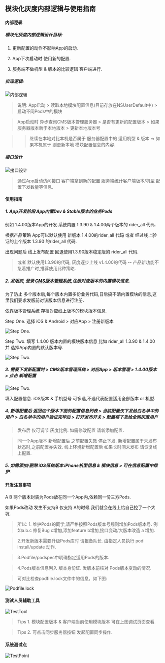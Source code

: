 ## 模块化灰度内部逻辑与使用指南

#### 内部逻辑

##### 模块化灰度内部逻辑设计目标:

1. 更新配置的动作不影响App的启动.

2. App下次启动时 使用新的配置.

3. 服务端不做机型 & 版本的比较逻辑 客户端进行.

##### 实现逻辑:

![内部逻辑](https://github.com/Nirvana-icy/candyImg/raw/master/iOS_AB_Test/logic.png)

> 说明: App启动 > 读取本地模块配置信息(目前存放在NSUserDefault中) > 启动不同Pods中的模块

> App启动时 异步查询CMS版本管理服务器 > 是否有更新的配置版本 > 如果服务器版本新于本地版本 > 更新本地版本号

>  > 继续在本地对比本机是否属于 服务器配置中的 适用机型 & 版本 => 如果本机属于 则更新本地 模块配置信息的内容.

##### 接口设计

![接口设计](https://github.com/Nirvana-icy/candyImg/raw/master/iOS_AB_Test/interface.png)

> 通过App启动访问接口 客户端拿到新的配置  服务端统计客户端版本/机型  配置下发数量等信息.

#### 使用指南

##### 1. App开发阶段 App内置Dev & Stable版本的业务Pods

例如 1.4.00版本App的开发.系统内置 1.3.90 & 1.4.00两个版本的 rider_all 代码.

根据产品策略 App可以默认使用 新版本 1.4.00的rider_all 代码 或者 经过线上验证的上个版本 1.3.90 的rider_all 代码.

出现问题后 线上发布配置 回退使用1.3.90版本稳定版的 rider_all 代码.

> 或者 默认使用1.3.90的代码, 灰度逐步上线 v1.4.00的代码 -- 产品新功能不急着推广时,推荐使用此种策略.

##### 2. 发版前, 登录 [CMS版本管理系统](http://launch.toobob.com),注册对应版本的内置模块信息.

为了防止 多个版本后,每个版本内置多份业务代码,日后搞不清内置模块的信息,这里我们要求发版前对该版本信息进行注册.

依靠版本管理系统 存档对应线上版本的模块版本信息.

Step One. 选择 iOS & Android > 对应App > 注册新版本

![Step One.](https://github.com/Nirvana-icy/candyImg/raw/master/iOS_AB_Test/step1.jpg)

Step Two. 填写 1.4.00 版本内置的模块版本信息 比如 rider_all 1.3.90 & 1.4.00 并 选择App内置的默认版本号.

![Step Two.](https://github.com/Nirvana-icy/candyImg/raw/master/iOS_AB_Test/step2.jpg)

##### 3. 需要下发新配置时 > CMS版本管理系统 > 对应App > 版本管理 > 1.4.00版本 > 点击 新增配置

![Step Two.](https://github.com/Nirvana-icy/candyImg/raw/master/iOS_AB_Test/step3.jpg)

填入配置信息. iOS版本 & 手机型号 可多选,不选代表配置适用全部版本 or 机型.

##### 4. 新增配置后 返回这个版本下面的配置信息列表 > 当前配置仅下发给白名单中的用户 > 白名单中的用户验证完毕后 > 打开发布开关 > 配置将下发给全网灰度用户

> 发布后 仅可调节 灰度比例. 如需修改配置 请新添加配置.

> 同一个App版本 新增配置后 之前配置失效 停止下发. 新增配置属于未发布状态时,之前配置亦失效. 线上环境新增配置后 如果长时间未发布 请恢复线上配置.

##### 5. 如需添加/删除 iOS系统版本 iPhone机型信息 & 模块信息 > 可在信息配置中维护.

#### 开发注意事项

A B 两个版本封装为Pods放在同一个App内,依赖同一份三方Pods.

如果Pods改动 发生不支持B 仅支持 A的时候 我们就会在线上给自己挖了一个大坑.

> 所以: 1. 维护Pods的同学,请严格按照Pods版本号规则增加Pods版本号. 例如a.b.c 修复Bug c增加,添加feature b增加,接口变动/大版本改造 a 增加.

> 2.开发新版本需要升级Pods库时 请报备队长. 由指定人员执行 pod install/update 动作.

> 3.Podfile/podspec中明确指定适用Pods的版本.

> 4.Pods版本信息列入 版本身份证. 发版本前核对 Pods版本变动的情况.

> 可对比检查podfile.lock文件中的信息，如下图:

![Podfile.lock](https://github.com/Nirvana-icy/candyImg/raw/master/iOS_AB_Test/podlock.jpg)

#### 测试人员辅助工具

![TestTool](https://github.com/Nirvana-icy/candyImg/raw/master/iOS_AB_Test/TestTool.jpg)

> Tips 1. 模块配置版本 & 客户端当前使用模块版本 可在上图调试页面查看.

> Tips 2. 可点击同步服务器按钮 发起配置同步操作.

#### 系统测试点

![TestPoint](https://github.com/Nirvana-icy/candyImg/raw/master/iOS_AB_Test/testpoint.png)
